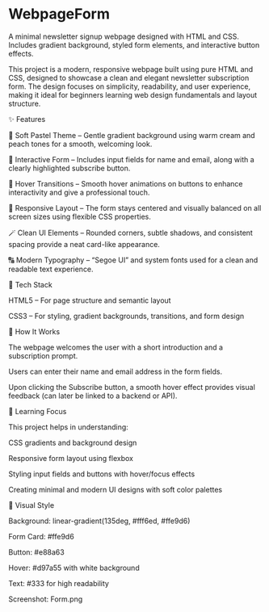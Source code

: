 # WebpageForm
A minimal newsletter signup webpage designed with HTML and CSS. Includes gradient background, styled form elements, and interactive button effects.

This project is a modern, responsive webpage built using pure HTML and CSS, designed to showcase a clean and elegant newsletter subscription form. The design focuses on simplicity, readability, and user experience, making it ideal for beginners learning web design fundamentals and layout structure.

✨ Features

🎨 Soft Pastel Theme – Gentle gradient background using warm cream and peach tones for a smooth, welcoming look.

🧾 Interactive Form – Includes input fields for name and email, along with a clearly highlighted subscribe button.

💫 Hover Transitions – Smooth hover animations on buttons to enhance interactivity and give a professional touch.

📱 Responsive Layout – The form stays centered and visually balanced on all screen sizes using flexible CSS properties.

🪄 Clean UI Elements – Rounded corners, subtle shadows, and consistent spacing provide a neat card-like appearance.

🔠 Modern Typography – “Segoe UI” and system fonts used for a clean and readable text experience.

🧱 Tech Stack

HTML5 – For page structure and semantic layout

CSS3 – For styling, gradient backgrounds, transitions, and form design

🚀 How It Works

The webpage welcomes the user with a short introduction and a subscription prompt.

Users can enter their name and email address in the form fields.

Upon clicking the Subscribe button, a smooth hover effect provides visual feedback (can later be linked to a backend or API).

🎯 Learning Focus

This project helps in understanding:

CSS gradients and background design

Responsive form layout using flexbox

Styling input fields and buttons with hover/focus effects

Creating minimal and modern UI designs with soft color palettes

📸 Visual Style

Background: linear-gradient(135deg, #fff6ed, #ffe9d6)

Form Card: #ffe9d6

Button: #e88a63

Hover: #d97a55 with white background

Text: #333 for high readability

Screenshot:
Form.png
